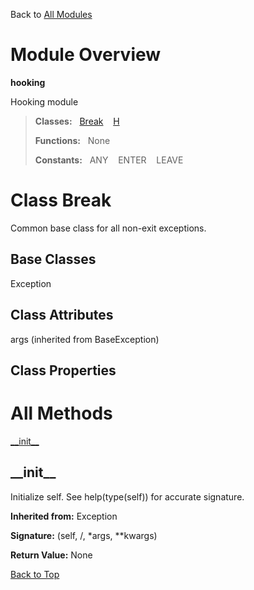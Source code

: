 Back to [All Modules](https://pyrustic.github.io/blob/master/docs/modules/README.md#readme)

# Module Overview

**hooking**
 
Hooking module

> **Classes:** &nbsp; [Break](https://pyrustic.github.io/blob/master/docs/modules/content/hooking/content/classes/Break.md#class-break) &nbsp;&nbsp; [H](https://pyrustic.github.io/blob/master/docs/modules/content/hooking/content/classes/H.md#class-h)
>
> **Functions:** &nbsp; None
>
> **Constants:** &nbsp; ANY &nbsp;&nbsp; ENTER &nbsp;&nbsp; LEAVE

# Class Break
Common base class for all non-exit exceptions.

## Base Classes
Exception

## Class Attributes
args (inherited from BaseException)

## Class Properties


# All Methods
[\_\_init\_\_](#__init__)

## \_\_init\_\_
Initialize self.  See help(type(self)) for accurate signature.

**Inherited from:** Exception

**Signature:** (self, /, \*args, \*\*kwargs)





**Return Value:** None

[Back to Top](#module-overview)




